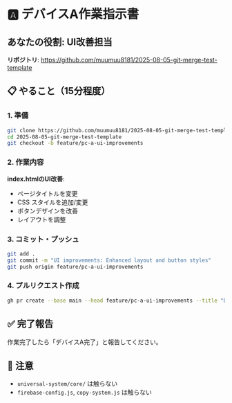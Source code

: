 # 🅰️ デバイスA作業指示書

## あなたの役割: UI改善担当

**リポジトリ**: https://github.com/muumuu8181/2025-08-05-git-merge-test-template

## 📋 やること（15分程度）

### 1. 準備
```bash
git clone https://github.com/muumuu8181/2025-08-05-git-merge-test-template.git
cd 2025-08-05-git-merge-test-template
git checkout -b feature/pc-a-ui-improvements
```

### 2. 作業内容
**index.htmlのUI改善**:
- ページタイトルを変更
- CSS スタイルを追加/変更  
- ボタンデザインを改善
- レイアウトを調整

### 3. コミット・プッシュ
```bash
git add .
git commit -m "UI improvements: Enhanced layout and button styles"
git push origin feature/pc-a-ui-improvements
```

### 4. プルリクエスト作成
```bash
gh pr create --base main --head feature/pc-a-ui-improvements --title "Device-A: UI Improvements" --body "UI改善: レイアウト調整とボタンスタイル向上"
```

## ✅ 完了報告
作業完了したら「デバイスA完了」と報告してください。

## 🚨 注意
- `universal-system/core/` は触らない
- `firebase-config.js`, `copy-system.js` は触らない